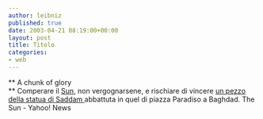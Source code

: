 ```yaml
---
author: leibniz
published: true
date: 2003-04-21 08:19:00+00:00
layout: post
title: Titolo
categories:
- web
---
```


   ** A chunk of glory   
** Comperare il  [   Sun](http://www.thesun.co.uk/), non vergognarsene, e rischiare di vincere  [   un pezzo della statua di Saddam ](http://story.news.yahoo.com/news?tmpl=story2&cid=573&ncid=757&e=1&u=/nm/20030420/od_nm/iraq_britain_statue_dc)abbattuta in quel di piazza Paradiso a Baghdad.
The Sun - Yahoo! News
